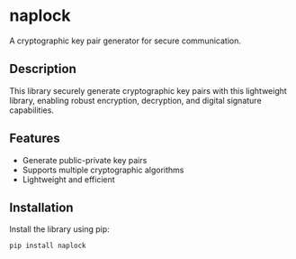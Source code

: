 # naplock

A cryptographic key pair generator for secure communication.

## Description

This library securely generate cryptographic key pairs with this lightweight library, enabling robust encryption, decryption, and digital signature capabilities.

## Features

- Generate public-private key pairs
- Supports multiple cryptographic algorithms
- Lightweight and efficient

## Installation

Install the library using pip:

```bash
pip install naplock
